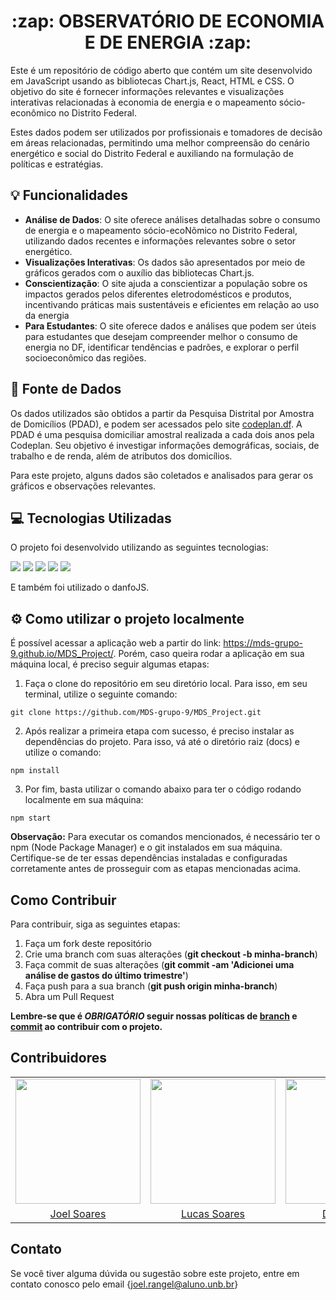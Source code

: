 <h1 align="center">:zap: OBSERVATÓRIO DE ECONOMIA E DE ENERGIA :zap:</h1>

Este é um repositório de código aberto que contém um site desenvolvido em JavaScript usando as bibliotecas Chart.js, React, HTML e CSS. O objetivo do site é fornecer informações relevantes e visualizações interativas relacionadas à economia de energia e o mapeamento sócio-econômico no Distrito Federal.
  
Estes dados podem ser utilizados por profissionais e tomadores de decisão em áreas relacionadas, permitindo uma melhor compreensão do cenário energético e social do Distrito Federal e auxiliando na formulação de políticas e estratégias.

## 💡 Funcionalidades

* **Análise de Dados**: O site oferece análises detalhadas sobre o consumo de energia e o mapeamento sócio-ecoNõmico no Distrito Federal, utilizando dados recentes e informações relevantes sobre o setor energético.
* **Visualizações Interativas**: Os dados são apresentados por meio de gráficos gerados com o auxílio das bibliotecas Chart.js.
* **Conscientização**: O site ajuda a conscientizar a população sobre os impactos gerados pelos diferentes eletrodomésticos e produtos, incentivando práticas mais sustentáveis e eficientes em relação ao uso da energia
* **Para Estudantes**: O site oferece dados e análises que podem ser úteis para estudantes que desejam compreender melhor o consumo de energia no DF, identificar tendências e padrões, e explorar o perfil socioeconômico das regiões.

## :file_folder: Fonte de Dados

Os dados utilizados são obtidos a partir da Pesquisa Distrital por Amostra de Domicílios (PDAD), e podem ser acessados pelo site [codeplan.df](https://www.codeplan.df.gov.br/pdad-2021-3/). A PDAD é uma pesquisa domiciliar amostral realizada a cada dois anos pela Codeplan. Seu objetivo é investigar informações demográficas, sociais, de trabalho e de renda, além de atributos dos domicílios.

Para este projeto, alguns dados são coletados e analisados para gerar os gráficos e observações relevantes.

## :computer: Tecnologias Utilizadas

O projeto foi desenvolvido utilizando as seguintes tecnologias:
<p>
  <img src="https://img.shields.io/badge/HTML5-E34F26.svg?style=for-the-badge&logo=html5&logoColor=white">
  <img src="https://img.shields.io/badge/CSS3-1572B6.svg?style=for-the-badge&logo=css3&logoColor=white">
  <img src="https://img.shields.io/badge/JavaScript-F7DF1E.svg?style=for-the-badge&logo=javascript&logoColor=white">
  <img src="https://img.shields.io/badge/Chart.js-FF6384.svg?style=for-the-badge&logo=chart.js&logoColor=white">
  <img src="https://img.shields.io/badge/ReactJS-61DAFB.svg?style=for-the-badge&logo=react&logoColor=white">

</p>
E também foi utilizado o danfoJS.

## ⚙️ Como utilizar o projeto localmente
É possível acessar a aplicação web a partir do link: https://mds-grupo-9.github.io/MDS_Project/. Porém, caso queira rodar a aplicação em sua máquina local, é preciso seguir algumas etapas:

1. Faça o clone do repositório em seu diretório local. Para isso, em seu terminal, utilize o seguinte comando:
```
git clone https://github.com/MDS-grupo-9/MDS_Project.git
```
2. Após realizar a primeira etapa com sucesso, é preciso instalar as dependências do projeto. Para isso, vá até o diretório raiz (docs) e utilize o comando:

```
npm install
```
3. Por fim, basta utilizar o comando abaixo para ter o código rodando localmente em sua máquina:

```
npm start
```
**Observação:** Para executar os comandos mencionados, é necessário ter o npm (Node Package Manager) e o git instalados em sua máquina. Certifique-se de ter essas dependências instaladas e configuradas corretamente antes de prosseguir com as etapas mencionadas acima.

## Como Contribuir

Para contribuir, siga as seguintes etapas:

1. Faça um fork deste repositório
2. Crie uma branch com suas alterações (**git checkout -b minha-branch**)
3. Faça commit de suas alterações (**git commit -am 'Adicionei uma análise de gastos do último trimestre'**)
4. Faça push para a sua branch (**git push origin minha-branch**)
5. Abra um Pull Request

**Lembre-se que é *OBRIGATÓRIO* seguir nossas políticas de [branch](https://github.com/DaviPierre/MDS_Project/blob/main/Documenta%C3%A7%C3%A3o/branches.md) e [commit](https://github.com/DaviPierre/MDS_Project/blob/main/Documenta%C3%A7%C3%A3o/commits.md) ao contribuir com o projeto.**

## Contribuidores

<table>
  <tbody>
    <tr>
      <td><img src="https://avatars.githubusercontent.com/u/98978800?v=4" width="200px"></td>
      <td><img src="https://avatars.githubusercontent.com/u/89469881?v=4" width="200px"></td>
      <td><img src="https://avatars.githubusercontent.com/u/73446334?v=4" width="200px"></td>
      <td><img src="https://avatars.githubusercontent.com/u/73966483?v=4" width="200px"></td>
      <td><img src="https://avatars.githubusercontent.com/u/73038704?v=4" width="200px"></td>
    </tr>
    <tr>
      <td align="center"><a href="https://github.com/JoelSRangel">Joel Soares</td>
      <td align="center"><a href="https://github.com/soaresrlucas">Lucas Soares</td>
      <td align="center"><a href="https://github.com/DaviPierre">Davi Pierre</td>
      <td align="center"><a href="https://github.com/Yvestxt">Yves Pimenta</td>
      <td align="center"><a href="https://github.com/Ninja-Haiyai">Matheus Barros</td>
    </tr>
  </tbody>
</table>

## Contato
Se você tiver alguma dúvida ou sugestão sobre este projeto, entre em contato conosco pelo email {joel.rangel@aluno.unb.br}
